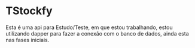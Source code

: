 # TStockfy

Esta é uma api para Estudo/Teste, em que estou trabalhando, estou utilizando dapper para fazer a conexão com o banco de dados, ainda esta nas fases iniciais.
